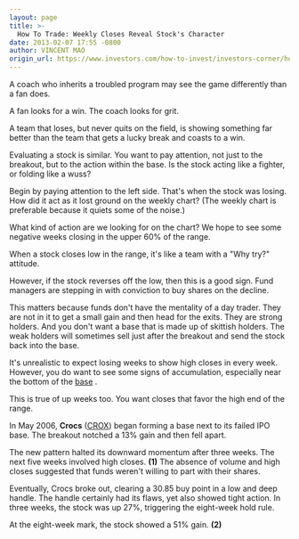 ```yaml
---
layout: page
title: >-
  How To Trade: Weekly Closes Reveal Stock's Character
date: 2013-02-07 17:55 -0800
author: VINCENT MAO
origin_url: https://www.investors.com/how-to-invest/investors-corner/how-to-read-a-stock
---
```





A coach who inherits a troubled program may see the game differently than a fan does.


A fan looks for a win. The coach looks for grit.


A team that loses, but never quits on the field, is showing something far better than the team that gets a lucky break and coasts to a win.


Evaluating a stock is similar. You want to pay attention, not just to the breakout, but to the action within the base. Is the stock acting like a fighter, or folding like a wuss?


Begin by paying attention to the left side. That's when the stock was losing. How did it act as it lost ground on the weekly chart? (The weekly chart is preferable because it quiets some of the noise.)


What kind of action are we looking for on the chart? We hope to see some negative weeks closing in the upper 60% of the range.


When a stock closes low in the range, it's like a team with a "Why try?" attitude.


However, if the stock reverses off the low, then this is a good sign. Fund managers are stepping in with conviction to buy shares on the decline.


This matters because funds don't have the mentality of a day trader. They are not in it to get a small gain and then head for the exits. They are strong holders. And you don't want a base that is made up of skittish holders. The weak holders will sometimes sell just after the breakout and send the stock back into the base.


It's unrealistic to expect losing weeks to show high closes in every week. However, you do want to see some signs of accumulation, especially near the bottom of the [base](http://news.investors.com/investing.aspx?nav=NewsInvesting.) .


This is true of up weeks too. You want closes that favor the high end of the range.


In May 2006, **Crocs** ([CROX](https://research.investors.com/quote.aspx?symbol=CROX)) began forming a base next to its failed IPO base. The breakout notched a 13% gain and then fell apart.


The new pattern halted its downward momentum after three weeks. The next five weeks involved high closes. **(1)** The absence of volume and high closes suggested that funds weren't willing to part with their shares.


Eventually, Crocs broke out, clearing a 30.85 buy point in a low and deep handle. The handle certainly had its flaws, yet also showed tight action. In three weeks, the stock was up 27%, triggering the eight-week hold rule.


At the eight-week mark, the stock showed a 51% gain. **(2)**




